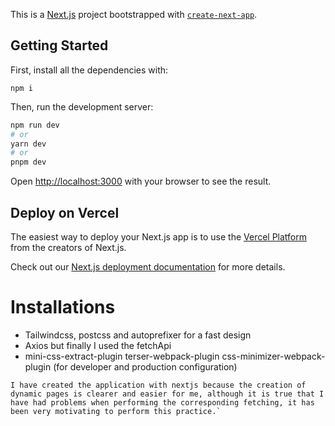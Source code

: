This is a [Next.js](https://nextjs.org/) project bootstrapped with [`create-next-app`](https://github.com/vercel/next.js/tree/canary/packages/create-next-app).

## Getting Started

First, install all the dependencies with:

```
npm i
```

Then, run the development server:

```bash
npm run dev
# or
yarn dev
# or
pnpm dev
```

Open [http://localhost:3000](http://localhost:3000) with your browser to see the result.

## Deploy on Vercel

The easiest way to deploy your Next.js app is to use the [Vercel Platform](https://vercel.com/new?utm_medium=default-template&filter=next.js&utm_source=create-next-app&utm_campaign=create-next-app-readme) from the creators of Next.js.

Check out our [Next.js deployment documentation](https://nextjs.org/docs/deployment) for more details.

# Installations 

- Tailwindcss, postcss and autoprefixer for a fast design
- Axios but finally I used the fetchApi
- mini-css-extract-plugin terser-webpack-plugin css-minimizer-webpack-plugin (for developer and production configuration)

````
I have created the application with nextjs because the creation of dynamic pages is clearer and easier for me, although it is true that I have had problems when performing the corresponding fetching, it has been very motivating to perform this practice.`
````